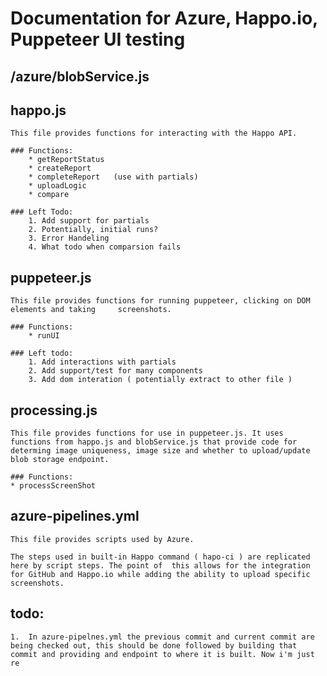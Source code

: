 # Documentation for Azure, Happo.io, Puppeteer UI testing 

## /azure/blobService.js

## happo.js
    This file provides functions for interacting with the Happo API.

    ### Functions:
        * getReportStatus
        * createReport
        * completeReport   (use with partials) 
        * uploadLogic
        * compare

    ### Left Todo: 
        1. Add support for partials 
        2. Potentially, initial runs?
        3. Error Handeling 
        4. What todo when comparsion fails

## puppeteer.js
    This file provides functions for running puppeteer, clicking on DOM elements and taking     screenshots.

    ### Functions: 
        * runUI
    
    ### Left todo: 
        1. Add interactions with partials 
        2. Add support/test for many components
        3. Add dom interation ( potentially extract to other file ) 



## processing.js
    This file provides functions for use in puppeteer.js. It uses functions from happo.js and blobService.js that provide code for determing image uniqueness, image size and whether to upload/update blob storage endpoint.
    
    ### Functions: 
    * processScreenShot

## azure-pipelines.yml
    This file provides scripts used by Azure. 

    The steps used in built-in Happo command ( hapo-ci ) are replicated here by script steps. The point of  this allows for the integration for GitHub and Happo.io while adding the ability to upload specific screenshots.



## todo: 
    1.  In azure-pipelnes.yml the previous commit and current commit are being checked out, this should be done followed by building that commit and providing and endpoint to where it is built. Now i'm just re 